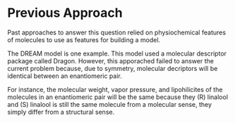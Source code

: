# Previous Approach

Past approaches to answer this question relied on physiochemical features of molecules to use as features for building a model.

The DREAM model is one example. This model used a molecular descriptor package called Dragon. However, this apporached failed to answer the current problem because, due to symmetry, molecular decriptors will be identical between an enantiomeric pair.

For instance, the molecular weight, vapor pressure, and lipohilicites of the molecules in an enantiomeric pair will be the same because they (R) linalool and (S) linalool is still the same molecule from a molecular sense, they simply differ from a structural sense.

